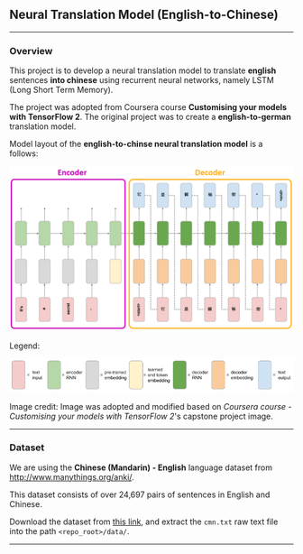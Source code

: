 ## Neural Translation Model (English-to-Chinese)

---

### Overview

This project is to develop a neural translation model to translate **english** sentences **into chinese** using recurrent neural networks, namely LSTM (Long Short Term Memory).

The project was adopted from Coursera course **Customising your models with TensorFlow 2**. The original project was to create a **english-to-german** translation model.

Model layout of the **english-to-chinse neural translation model** is a follows:

<img src='images/neural_translation_model_chinese.png'>

Legend:

<img src='images/neural_translation_model_key.png'>

<p>Image credit: Image was adopted and modified based on <i>Coursera course - Customising your models with TensorFlow 2</i>'s capstone project image.</p>

---

### Dataset

We are using the **Chinese (Mandarin) - English** language dataset from http://www.manythings.org/anki/.

This dataset consists of over 24,697 pairs of sentences in English and Chinese.

Download the dataset from <a href='http://www.manythings.org/anki/cmn-eng.zip'>this link</a>, and extract the `cmn.txt` raw text file into the path `<repo_root>/data/`.

---